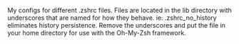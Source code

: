 My configs for different .zshrc files. Files are located in the lib directory with underscores that are named for how they behave. ie: .zshrc_no_history eliminates history persistence. Remove the underscores and put the file in your home directory for use with the Oh-My-Zsh framework.
